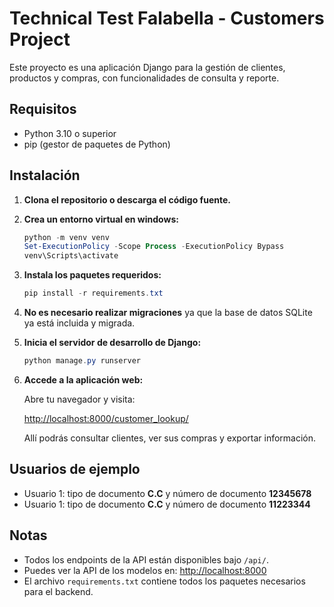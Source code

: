 # Technical Test Falabella - Customers Project

Este proyecto es una aplicación Django para la gestión de clientes, productos y compras, con funcionalidades de consulta y reporte.

## Requisitos
- Python 3.10 o superior
- pip (gestor de paquetes de Python)

## Instalación

1. **Clona el repositorio o descarga el código fuente.**

2. **Crea un entorno virtual en windows:**

   ```powershell
   python -m venv venv
   Set-ExecutionPolicy -Scope Process -ExecutionPolicy Bypass
   venv\Scripts\activate
   ```

3. **Instala los paquetes requeridos:**

   ```powershell
   pip install -r requirements.txt
   ```

4. **No es necesario realizar migraciones** ya que la base de datos SQLite ya está incluida y migrada.

5. **Inicia el servidor de desarrollo de Django:**

   ```powershell
   python manage.py runserver
   ```

6. **Accede a la aplicación web:**

   Abre tu navegador y visita:
   
   [http://localhost:8000/customer_lookup/](http://localhost:8000/customer_lookup/)

   Allí podrás consultar clientes, ver sus compras y exportar información.

## Usuarios de ejemplo
- Usuario 1: tipo de documento **C.C** y número de documento **12345678**
- Usuario 1: tipo de documento **C.C** y número de documento **11223344**

## Notas
- Todos los endpoints de la API están disponibles bajo `/api/`.
- Puedes ver la API de los modelos en: [http://localhost:8000](http://localhost:8000)
- El archivo `requirements.txt` contiene todos los paquetes necesarios para el backend.
